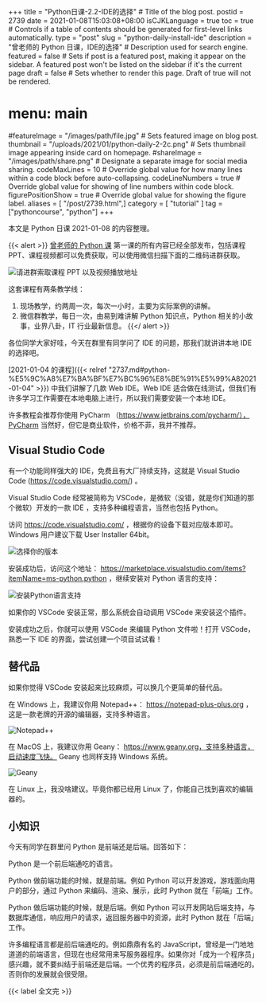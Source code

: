 +++
title = "Python日课-2.2-IDE的选择" # Title of the blog post.
postid = 2739
date = 2021-01-08T15:03:08+08:00
isCJKLanguage = true
toc = true # Controls if a table of contents should be generated for first-level links automatically.
type = "post"
slug = "python-daily-install-ide"
description = "曾老师的 Python 日课，IDE的选择" # Description used for search engine.
featured = false # Sets if post is a featured post, making it appear on the sidebar. A featured post won't be listed on the sidebar if it's the current page
draft = false # Sets whether to render this page. Draft of true will not be rendered.
# menu: main
#featureImage = "/images/path/file.jpg" # Sets featured image on blog post.
thumbnail = "/uploads/2021/01/python-daily-2-2c.png" # Sets thumbnail image appearing inside card on homepage.
#shareImage = "/images/path/share.png" # Designate a separate image for social media sharing.
codeMaxLines = 10 # Override global value for how many lines within a code block before auto-collapsing.
codeLineNumbers = true # Override global value for showing of line numbers within code block.
figurePositionShow = true # Override global value for showing the figure label.
aliases = [ "/post/2739.html",]
category = [ "tutorial" ]
tag = ["pythoncourse", "python"]
+++

本文是 Python 日课 2021-01-08 的内容整理。 <!--more-->

{{< alert >}}
[曾老师的 Python 课](/tag/pythoncourse/) 第一课的所有内容已经全部发布，包括课程 PPT、课程视频都可以免费获取，可以使用微信扫描下面的二维码进群获取。

![请进群索取课程 PPT 以及视频播放地址](/uploads/2021/01/qrcode-python-course1.png)

这套课程有两条教学线：

1. 现场教学，约两周一次，每次一小时，主要为实际案例的讲解。
2. 微信群教学，每日一次，由易到难讲解 Python 知识点，Python 相关的小故事，业界八卦，IT 行业最新信息。
{{</ alert >}}

各位同学大家好哇，今天在群里有同学问了 IDE 的问题，那我们就讲讲本地 IDE 的选择吧。

[2021-01-04 的课程]({{< relref "2737.md#python-%E5%9C%A8%E7%BA%BF%E7%BC%96%E8%BE%91%E5%99%A82021-01-04" >}}) 中我们讲解了几款 Web IDE。Web IDE 适合做在线测试，但我们有许多学习工作需要在本地电脑上进行，所以我们需要安装一个本地 IDE。 <!--more-->

许多教程会推荐你使用 PyCharm （https://www.jetbrains.com/pycharm/），PyCharm 当然好，但它是商业软件，价格不菲，我并不推荐。

## Visual Studio Code

有一个功能同样强大的 IDE，免费且有大厂持续支持，这就是 Visual Studio Code (https://code.visualstudio.com/) 。

Visual Studio Code 经常被简称为 VSCode，是微软（没错，就是你们知道的那个微软）开发的一款 IDE ，支持多种编程语言，当然也包括 Python。

访问 https://code.visualstudio.com/ ，根据你的设备下载对应版本即可。Windows 用户建议下载 User Installer 64bit。

![选择你的版本](/uploads/2021/01/python-daily-2-2a.png)

安装成功后，访问这个地址： https://marketplace.visualstudio.com/items?itemName=ms-python.python ，继续安装对 Python 语言的支持：

![安装Python语言支持](/uploads/2021/01/python-daily-2-2b.png)

如果你的 VSCode 安装正常，那么系统会自动调用 VSCode 来安装这个插件。

安装成功之后，你就可以使用 VSCode 来编辑 Python 文件啦！打开 VSCode，熟悉一下 IDE 的界面，尝试创建一个项目试试看！

## 替代品

如果你觉得 VSCode 安装起来比较麻烦，可以换几个更简单的替代品。

在 Windows 上，我建议你用 Notepad++： https://notepad-plus-plus.org ，这是一款老牌的开源的编辑器，支持多种语言。

![Notepad++](/uploads/2021/01/python-daily-2-2c.png)

在 MacOS 上，我建议你用 Geany： https://www.geany.org，支持多种语言，启动速度飞快。 Geany 也同样支持 Windows 系统。

![Geany](/uploads/2021/01/python-daily-2-2d.png)

在 Linux 上，我没啥建议。毕竟你都已经用 Linux 了，你能自己找到喜欢的编辑器的。

## 小知识

今天有同学在群里问 Python 是前端还是后端。回答如下：

Python 是一个前后端通吃的语言。

Python 做前端功能的时候，就是前端。例如 Python 可以开发游戏，游戏面向用户的部分，通过 Python 来编码、渲染、展示，此时 Python 就在「前端」工作。

Python 做后端功能的时候，就是后端。例如 Python 可以开发网站后端支持，与数据库通信，响应用户的请求，返回服务器中的资源，此时 Python 就在「后端」工作。

许多编程语言都是前后端通吃的。例如鼎鼎有名的 JavaScript，曾经是一门地地道道的前端语言，但现在也经常用来写服务器程序。如果你对「成为一个程序员」感兴趣，就不要纠结于前端还是后端。一个优秀的程序员，必须是前后端通吃的。否则你的发展就会很受限。

{{< label 全文完 >}}

[qrcode]: /uploads/2021/01/qrcode-python-course1.png